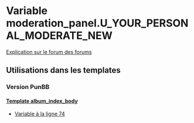 # Variable moderation_panel.U_YOUR_PERSONAL_MODERATE_NEW
[Explication sur le forum des forums](http://forum.forumactif.com/t294113-listing-des-variables#moderation_panel.U_YOUR_PERSONAL_MODERATE_NEW)
## Utilisations dans les templates
### Version PunBB
#### [Template album_index_body](punbb/album_index_body.md)
* [Variable à la ligne 74](../punbb/album_index_body.tpl#L74)